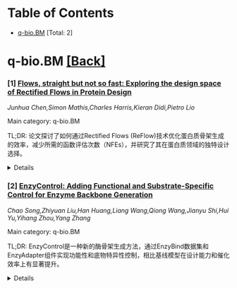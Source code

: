 <div id=toc></div>

# Table of Contents

- [q-bio.BM](#q-bio.BM) [Total: 2]


<div id='q-bio.BM'></div>

# q-bio.BM [[Back]](#toc)

### [1] [Flows, straight but not so fast: Exploring the design space of Rectified Flows in Protein Design](https://arxiv.org/abs/2510.24732)
*Junhua Chen,Simon Mathis,Charles Harris,Kieran Didi,Pietro Lio*

Main category: q-bio.BM

TL;DR: 论文探讨了如何通过Rectified Flows (ReFlow)技术优化蛋白质骨架生成的效率，减少所需的函数评估次数（NFEs），并研究了其在蛋白质领域的独特设计选择。


<details>
  <summary>Details</summary>
Motivation: 当前生成蛋白质骨架的技术（如Diffusion和Flow Matching）计算成本高，亟需一种高效方法以减少NFEs。

Method: 应用ReFlow技术改进预训练的SE(3) flow matching模型，并系统研究其在蛋白质生成中的设计选择（如数据整理、训练和推理设置）。

Result: 研究发现ReFlow在蛋白质领域对耦合生成和退火的选择敏感，且图像领域的优化方法不直接适用于蛋白质。

Conclusion: 通过改进ReFlow方法，论文为蛋白质骨架生成提供了更高效的工具。

Abstract: Generative modeling techniques such as Diffusion and Flow Matching have
achieved significant successes in generating designable and diverse protein
backbones. However, many current models are computationally expensive,
requiring hundreds or even thousands of function evaluations (NFEs) to yield
samples of acceptable quality, which can become a bottleneck in practical
design campaigns that often generate $10^4\ -\ 10^6$ designs per target. In
image generation, Rectified Flows (ReFlow) can significantly reduce the
required NFEs for a given target quality, but their application in protein
backbone generation has been less studied. We apply ReFlow to improve the low
NFE performance of pretrained SE(3) flow matching models for protein backbone
generation and systematically study ReFlow design choices in the context of
protein generation in data curation, training and inference time settings. In
particular, we (1) show that ReFlow in the protein domain is particularly
sensitive to the choice of coupling generation and annealing, (2) demonstrate
how useful design choices for ReFlow in the image domain do not directly
translate to better performance on proteins, and (3) make improvements to
ReFlow methodology for proteins.

</details>


### [2] [EnzyControl: Adding Functional and Substrate-Specific Control for Enzyme Backbone Generation](https://arxiv.org/abs/2510.25132)
*Chao Song,Zhiyuan Liu,Han Huang,Liang Wang,Qiong Wang,Jianyu Shi,Hui Yu,Yihang Zhou,Yang Zhang*

Main category: q-bio.BM

TL;DR: EnzyControl是一种新的酶骨架生成方法，通过EnzyBind数据集和EnzyAdapter组件实现功能性和底物特异性控制，相比基线模型在设计能力和催化效率上有显著提升。


<details>
  <summary>Details</summary>
Motivation: 当前生成模型在蛋白质设计中表现良好，但在结合数据、底物特异性控制和从头酶骨架生成的灵活性方面存在局限。

Method: 提出EnzyControl方法，基于EnzyBind数据集，结合MSA注释的催化位点和底物信息，通过轻量级EnzyAdapter组件和两阶段训练范式生成酶骨架。

Result: EnzyControl在EnzyBind和EnzyBench基准测试中表现最佳，设计能力和催化效率分别提升13%。

Conclusion: EnzyControl在酶骨架生成中实现了功能性和底物特异性控制，展示了显著的性能提升。

Abstract: Designing enzyme backbones with substrate-specific functionality is a
critical challenge in computational protein engineering. Current generative
models excel in protein design but face limitations in binding data,
substrate-specific control, and flexibility for de novo enzyme backbone
generation. To address this, we introduce EnzyBind, a dataset with 11,100
experimentally validated enzyme-substrate pairs specifically curated from
PDBbind. Building on this, we propose EnzyControl, a method that enables
functional and substrate-specific control in enzyme backbone generation. Our
approach generates enzyme backbones conditioned on MSA-annotated catalytic
sites and their corresponding substrates, which are automatically extracted
from curated enzyme-substrate data. At the core of EnzyControl is EnzyAdapter,
a lightweight, modular component integrated into a pretrained motif-scaffolding
model, allowing it to become substrate-aware. A two-stage training paradigm
further refines the model's ability to generate accurate and functional enzyme
structures. Experiments show that our EnzyControl achieves the best performance
across structural and functional metrics on EnzyBind and EnzyBench benchmarks,
with particularly notable improvements of 13\% in designability and 13\% in
catalytic efficiency compared to the baseline models. The code is released at
https://github.com/Vecteur-libre/EnzyControl.

</details>
